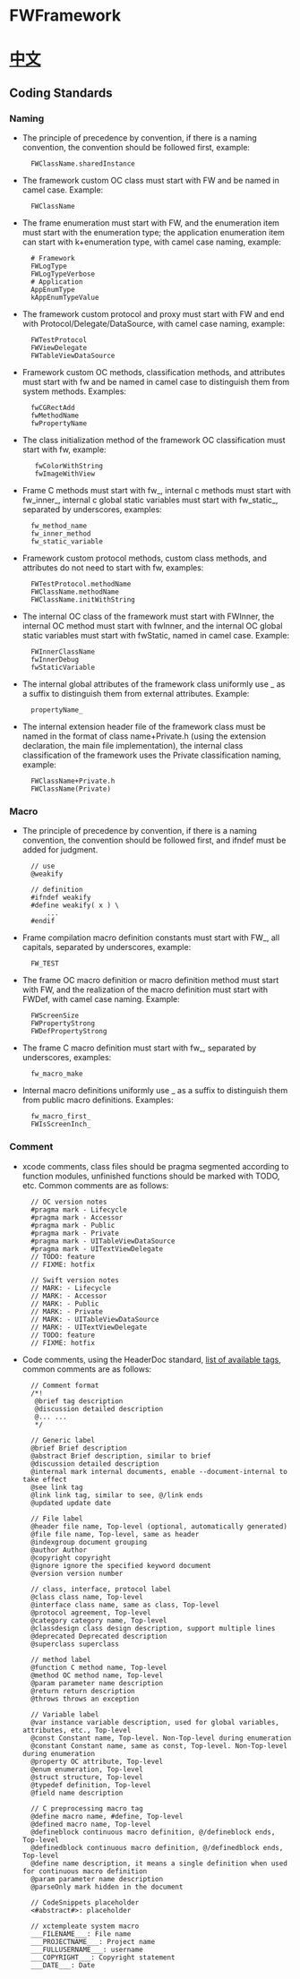 # FWFramework

# [中文](STANDARD_CN.md)

## Coding Standards
### Naming
* The principle of precedence by convention, if there is a naming convention, the convention should be followed first, example:

		FWClassName.sharedInstance

* The framework custom OC class must start with FW and be named in camel case. Example:

		FWClassName

* The frame enumeration must start with FW, and the enumeration item must start with the enumeration type; the application enumeration item can start with k+enumeration type, with camel case naming, example:

		# Framework
		FWLogType
		FWLogTypeVerbose
		# Application
		AppEnumType
		kAppEnumTypeValue
	
* The framework custom protocol and proxy must start with FW and end with Protocol/Delegate/DataSource, with camel case naming, example:

		FWTestProtocol
		FWViewDelegate
		FWTableViewDataSource
		
* Framework custom OC methods, classification methods, and attributes must start with fw and be named in camel case to distinguish them from system methods. Examples:

		fwCGRectAdd
		fwMethodName
		fwPropertyName

* The class initialization method of the framework OC classification must start with fw, example:

		 fwColorWithString
		 fwImageWithView

* Frame C methods must start with fw\_, internal c methods must start with fw\_inner\_, internal c global static variables must start with fw\_static\_, separated by underscores, examples:

		fw_method_name
		fw_inner_method
		fw_static_variable
		
* Framework custom protocol methods, custom class methods, and attributes do not need to start with fw, examples:

		FWTestProtocol.methodName
		FWClassName.methodName
		FWClassName.initWithString

* The internal OC class of the framework must start with FWInner, the internal OC method must start with fwInner, and the internal OC global static variables must start with fwStatic, named in camel case. Example:

		FWInnerClassName
		fwInnerDebug
		fwStaticVariable

* The internal global attributes of the framework class uniformly use _ as a suffix to distinguish them from external attributes. Example:

		propertyName_

* The internal extension header file of the framework class must be named in the format of class name+Private.h (using the extension declaration, the main file implementation), the internal class classification of the framework uses the Private classification naming, example:

		FWClassName+Private.h
		FWClassName(Private)

### Macro
* The principle of precedence by convention, if there is a naming convention, the convention should be followed first, and ifndef must be added for judgment.

		// use
		@weakify
		
		// definition
		#ifndef weakify
		#define weakify( x ) \
			...
		#endif

* Frame compilation macro definition constants must start with FW_, all capitals, separated by underscores, example:
	
		FW_TEST

* The frame OC macro definition or macro definition method must start with FW, and the realization of the macro definition must start with FWDef, with camel case naming. Example:
	
		FWScreenSize
		FWPropertyStrong
		FWDefPropertyStrong
		
* The frame C macro definition must start with fw_, separated by underscores, examples:

		fw_macro_make
	
* Internal macro definitions uniformly use _ as a suffix to distinguish them from public macro definitions. Examples:

		fw_macro_first_
		FWIsScreenInch_

### Comment
* xcode comments, class files should be pragma segmented according to function modules, unfinished functions should be marked with TODO, etc. Common comments are as follows:

		// OC version notes
		#pragma mark - Lifecycle
		#pragma mark - Accessor
		#pragma mark - Public
		#pragma mark - Private
		#pragma mark - UITableViewDataSource
		#pragma mark - UITextViewDelegate
		// TODO: feature
		// FIXME: hotfix
		
		// Swift version notes
		// MARK: - Lifecycle
		// MARK: - Accessor
		// MARK: - Public
		// MARK: - Private
		// MARK: - UITableViewDataSource
		// MARK: - UITextViewDelegate
		// TODO: feature
		// FIXME: hotfix
		
* Code comments, using the HeaderDoc standard, [list of available tags](https://developer.apple.com/legacy/library/documentation/DeveloperTools/Conceptual/HeaderDoc/tags/tags.html), common comments are as follows:

		// Comment format
		/*!
 		 @brief tag description
		 @discussion detailed description
		 @... ...
 		 */
 		
 		// Generic label
		@brief Brief description
		@abstract Brief description, similar to brief
		@discussion detailed description
		@internal mark internal documents, enable --document-internal to take effect
		@see link tag
		@link link tag, similar to see, @/link ends
		@updated update date

		// File label
		@header file name, Top-level (optional, automatically generated)
		@file file name, Top-level, same as header
		@indexgroup document grouping
		@author Author
		@copyright copyright
		@ignore ignore the specified keyword document
		@version version number

		// class, interface, protocol label
		@class class name, Top-level
		@interface class name, same as class, Top-level
		@protocol agreement, Top-level
		@category category name, Top-level
		@classdesign class design description, support multiple lines
		@deprecated Deprecated description
		@superclass superclass

		// method label
		@function C method name, Top-level
		@method OC method name, Top-level
		@param parameter name description
		@return return description
		@throws throws an exception

		// Variable label
		@var instance variable description, used for global variables, attributes, etc., Top-level
		@const Constant name, Top-level. Non-Top-level during enumeration
		@constant Constant name, same as const, Top-level. Non-Top-level during enumeration
		@property OC attribute, Top-level
		@enum enumeration, Top-level
		@struct structure, Top-level
		@typedef definition, Top-level
		@field name description
		
		// C preprocessing macro tag
		@define macro name, #define, Top-level
		@defined macro name, Top-level
		@defineblock continuous macro definition, @/defineblock ends, Top-level
		@definedblock continuous macro definition, @/definedblock ends, Top-level
		@define name description, it means a single definition when used for continuous macro definition
		@param parameter name description
		@parseOnly mark hidden in the document

		// CodeSnippets placeholder
		<#abstract#>: placeholder
 		
 		// xctempleate system macro
		___FILENAME___: File name
		___PROJECTNAME___: Project name
		___FULLUSERNAME___: username
		___COPYRIGHT___: Copyright statement
		___DATE___: Date
